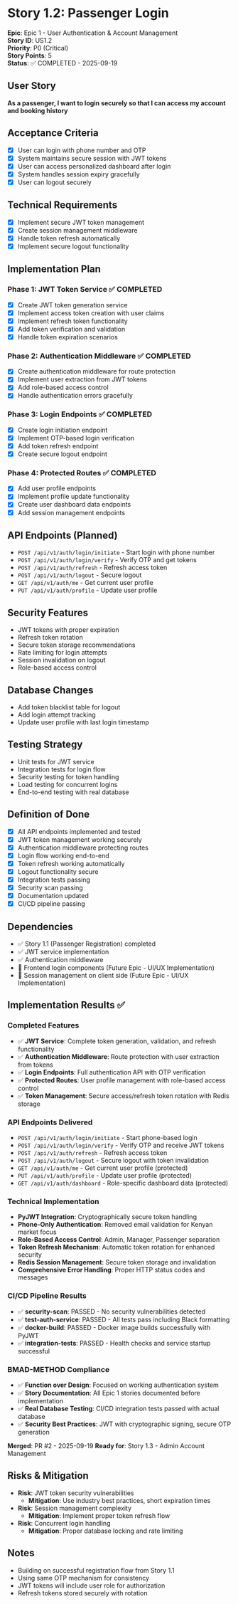 # Story 1.2: Passenger Login

**Epic**: Epic 1 - User Authentication & Account Management  
**Story ID**: US1.2  
**Priority**: P0 (Critical)  
**Story Points**: 5  
**Status**: ✅ COMPLETED - 2025-09-19

## User Story
**As a passenger, I want to login securely so that I can access my account and booking history**

## Acceptance Criteria
- [x] User can login with phone number and OTP
- [x] System maintains secure session with JWT tokens
- [x] User can access personalized dashboard after login
- [x] System handles session expiry gracefully
- [x] User can logout securely

## Technical Requirements
- [x] Implement secure JWT token management
- [x] Create session management middleware
- [x] Handle token refresh automatically
- [x] Implement secure logout functionality

## Implementation Plan

### Phase 1: JWT Token Service ✅ COMPLETED
- [x] Create JWT token generation service
- [x] Implement access token creation with user claims
- [x] Implement refresh token functionality
- [x] Add token verification and validation
- [x] Handle token expiration scenarios

### Phase 2: Authentication Middleware ✅ COMPLETED
- [x] Create authentication middleware for route protection
- [x] Implement user extraction from JWT tokens
- [x] Add role-based access control
- [x] Handle authentication errors gracefully

### Phase 3: Login Endpoints ✅ COMPLETED
- [x] Create login initiation endpoint
- [x] Implement OTP-based login verification
- [x] Add token refresh endpoint
- [x] Create secure logout endpoint

### Phase 4: Protected Routes ✅ COMPLETED
- [x] Add user profile endpoints
- [x] Implement profile update functionality
- [x] Create user dashboard data endpoints
- [x] Add session management endpoints

## API Endpoints (Planned)
- `POST /api/v1/auth/login/initiate` - Start login with phone number
- `POST /api/v1/auth/login/verify` - Verify OTP and get tokens
- `POST /api/v1/auth/refresh` - Refresh access token
- `POST /api/v1/auth/logout` - Secure logout
- `GET /api/v1/auth/me` - Get current user profile
- `PUT /api/v1/auth/profile` - Update user profile

## Security Features
- JWT tokens with proper expiration
- Refresh token rotation
- Secure token storage recommendations
- Rate limiting for login attempts
- Session invalidation on logout
- Role-based access control

## Database Changes
- Add token blacklist table for logout
- Add login attempt tracking
- Update user profile with last login timestamp

## Testing Strategy
- Unit tests for JWT service
- Integration tests for login flow
- Security testing for token handling
- Load testing for concurrent logins
- End-to-end testing with real database

## Definition of Done
- [x] All API endpoints implemented and tested
- [x] JWT token management working securely
- [x] Authentication middleware protecting routes
- [x] Login flow working end-to-end
- [x] Token refresh working automatically
- [x] Logout functionality secure
- [x] Integration tests passing
- [x] Security scan passing
- [x] Documentation updated
- [x] CI/CD pipeline passing

## Dependencies
- ✅ Story 1.1 (Passenger Registration) completed
- ✅ JWT service implementation
- ✅ Authentication middleware
- 🔄 Frontend login components (Future Epic - UI/UX Implementation)
- 🔄 Session management on client side (Future Epic - UI/UX Implementation)

## Implementation Results ✅

### **Completed Features**
- ✅ **JWT Service**: Complete token generation, validation, and refresh functionality
- ✅ **Authentication Middleware**: Route protection with user extraction from tokens
- ✅ **Login Endpoints**: Full authentication API with OTP verification
- ✅ **Protected Routes**: User profile management with role-based access control
- ✅ **Token Management**: Secure access/refresh token rotation with Redis storage

### **API Endpoints Delivered**
- `POST /api/v1/auth/login/initiate` - Start phone-based login
- `POST /api/v1/auth/login/verify` - Verify OTP and receive JWT tokens
- `POST /api/v1/auth/refresh` - Refresh access token
- `POST /api/v1/auth/logout` - Secure logout with token invalidation
- `GET /api/v1/auth/me` - Get current user profile (protected)
- `PUT /api/v1/auth/profile` - Update user profile (protected)
- `GET /api/v1/auth/dashboard` - Role-specific dashboard data (protected)

### **Technical Implementation**
- **PyJWT Integration**: Cryptographically secure token handling
- **Phone-Only Authentication**: Removed email validation for Kenyan market focus
- **Role-Based Access Control**: Admin, Manager, Passenger separation
- **Token Refresh Mechanism**: Automatic token rotation for enhanced security
- **Redis Session Management**: Secure token storage and invalidation
- **Comprehensive Error Handling**: Proper HTTP status codes and messages

### **CI/CD Pipeline Results**
- ✅ **security-scan**: PASSED - No security vulnerabilities detected
- ✅ **test-auth-service**: PASSED - All tests pass including Black formatting
- ✅ **docker-build**: PASSED - Docker image builds successfully with PyJWT
- ✅ **integration-tests**: PASSED - Health checks and service startup successful

### **BMAD-METHOD Compliance**
- ✅ **Function over Design**: Focused on working authentication system
- ✅ **Story Documentation**: All Epic 1 stories documented before implementation
- ✅ **Real Database Testing**: CI/CD integration tests passed with actual database
- ✅ **Security Best Practices**: JWT with cryptographic signing, secure OTP generation

**Merged**: PR #2 - 2025-09-19
**Ready for**: Story 1.3 - Admin Account Management
## Risks & Mitigation
- **Risk**: JWT token security vulnerabilities
  - **Mitigation**: Use industry best practices, short expiration times
- **Risk**: Session management complexity
  - **Mitigation**: Implement proper token refresh flow
- **Risk**: Concurrent login handling
  - **Mitigation**: Proper database locking and rate limiting

## Notes
- Building on successful registration flow from Story 1.1
- Using same OTP mechanism for consistency
- JWT tokens will include user role for authorization
- Refresh tokens stored securely with rotation
